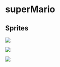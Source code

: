# superMario

## Sprites 
![](https://www.pngjoy.com/pngm/891/10410659_mario-sprite-super-mario-8-bit-sprite-sheet.png)

![](https://pbs.twimg.com/media/Edt3UT7XsAEvnWj.png)

![](https://www.didactoons.com/wp-content/uploads/2021/02/72dcf240f3daf39c28cee25ec2ae9ec7.png)


